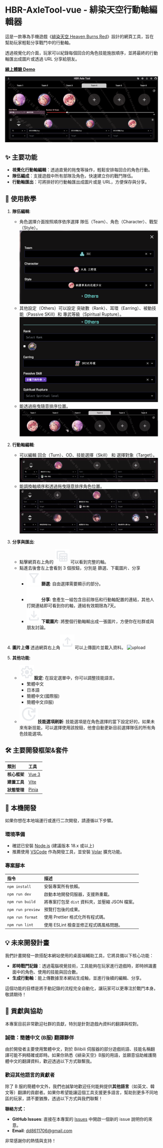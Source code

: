 # HBR-AxleTool-vue - 緋染天空行動軸編輯器

這是一款專為手機遊戲《[緋染天空 Heaven Burns Red](https://heaven-burns-red.com/)》設計的網頁工具，旨在幫助玩家輕鬆分享戰鬥中的行動軸。

透過視覺化的介面，玩家可以紀錄每個回合的角色技能施放順序，並將最終的行動軸匯出成圖片或透過 URL 分享給朋友。

**[線上體驗 Demo](https://hbr-axletool.pages.dev/)**

![專案預覽圖](image/preview.png)

## ✨ 主要功能

*   **視覺化行動軸編輯**：透過直覺的拖曳等操作，輕鬆安排每回合的角色行動。
*   **隊伍編成**：支援遊戲中所有部隊及角色，快速建立你的戰鬥隊伍。
*   **行動軸匯出**：可將排好的行動軸匯出成圖片或是 URL，方便保存與分享。

## 📖 使用教學

1.  **隊伍編輯**:
    *    角色選擇介面按照順序依序選擇 隊伍（Team）、角色（Character）、戰型（Style）。
        ![角色選擇](image/select_char.png)
    *   其他設定（Others）可以設定 突破數（Rank）、耳環（Earring）、被動技能（Passive SKill）和 專武等級（Spiritual Rupture）。
        ![其他](image/select_char_others.png)
    *   能透過拖曳隨意排序位置。
        ![拖曳](image/select_char_drag&drop.gif)

2.  **行動軸編輯**:
    *   可以編輯 回合（Turn）、OD、技能選擇（Skill） 和 選擇對象（Target）。
        ![axle](image/axle.png)
    *   能調換軸順序和透過拖曳隨意排序角色位置。
        ![拖曳](image/axle.gif)

3.  **分享與匯出**:
    *   點擊網頁右上角的 ![axle icon](src/assets/custom-icon/table.svg) 可以看到完整的軸。
    *   點進去後會左上會看到 3 個按鈕，分別是 篩選、下載圖片、分享
        *   ![filter](src/assets/custom-icon/filter-on.svg)**篩選**: 自由選擇需要顯示的部分。
        *   ![share](src/assets/custom-icon/share.svg)**分享**: 會產生一組包含目前隊伍和行動軸配置的連結，其他人打開連結即可看到你的軸，連結有效期限為7天。
        *   ![download](src/assets/custom-icon/download.svg)**下載圖片**: 將整個行動軸輸出成一張圖片，方便你在社群或與朋友討論。

4.  **圖片上傳**
    透過網頁右上角![upload](src/assets/custom-icon/upload.svg)可以上傳圖片並載入資料。
    ![upload](image/upload.gif)

5.  **其他功能**:
    *   ![setting](src/assets/custom-icon/setting.svg)**設定**: 在設定選單中，你可以調整技能語言。
        *   繁體中文
        *   日本語
        *   簡體中文(國際服)
        *   簡體中文(B服)
    * ![refresh skill options](src/assets/custom-icon/update.svg)**技能選項刷新**: 技能選項是在角色選擇的當下設定好的，如果未來有新技能，可以選擇使用該按鈕，他會自動更新目前選擇隊伍的所有角色技能選項。

## 🛠️ 主要開發框架&套件 

| 類別 | 工具 |
| :--- | :--- |
| **核心框架** | [Vue 3](https://vuejs.org/) |
| **建置工具** | [Vite](https://vitejs.dev/) |
| **狀態管理** | [Pinia](https://pinia.vuejs.org/) |

## 🚀 本機開發

如果你想在本地端運行或進行二次開發，請遵循以下步驟。

### **環境準備**

-   確認已安裝 [Node.js](https://nodejs.org/) (建議版本 18.x 或以上)
-   推薦使用 [VSCode](https://code.visualstudio.com/) 作為開發工具，並安裝 [Volar](https://marketplace.visualstudio.com/items?itemName=Vue.volar) 擴充功能。

### **專案腳本**

| 指令 | 描述 |
| :--- | :--- |
| `npm install` | 安裝專案所有依賴。 |
| `npm run dev` | 啟動本地開發伺服器，支援熱重載。 |
| `npm run build` | 將專案打包至 `dist` 資料夾，並壓縮 JSON 檔案。 |
| `npm run preview` | 預覽打包後的成果。 |
| `npm run format` | 使用 Prettier 格式化所有程式碼。 |
| `npm run lint` | 使用 ESLint 檢查並修正程式碼風格問題。 |

## 💡 未來開發計畫

我們計畫開發一款搭配本網站使用的桌面端輔助工具，它將具備以下核心功能：

-   **即時戰鬥記錄**：透過電腦視覺技術，工具能夠在玩家進行遊戲時，即時辨識畫面中的角色、使用的技能與回合數。
-   **生成行動軸**：能上傳數據至本網站生成軸，並進行後續的編輯、分享。

這個功能的目標是將手動記錄的流程完全自動化，讓玩家可以更專注於戰鬥本身。敬請期待！

## 🤝 貢獻與協助

本專案目前非常歡迎社群的貢獻，特別是針對遊戲內資料的翻譯與校對。

### **誠徵：簡體中文 (B服) 翻譯夥伴**

由於開發者主要使用繁體中文，對於 Bilibili 伺服器的部分遊戲術語、技能名稱翻譯可能不夠精確或即時。如果你熟悉《緋染天空》B服的用語，並願意協助維護簡體中文的翻譯資料，歡迎透過以下方式聯繫我。

### **歡迎其他語言的貢獻者**

除了 B 服的簡體中文外，我們也誠摯地歡迎任何能夠提供**其他語言**（如英文、韓文等）翻譯的貢獻者。如果你希望能讓這個工具支援更多語言，幫助到更多不同地區的玩家，請不要猶豫，透過以下方式與我們聯繫！

**聯絡方式：**

-   **GitHub Issues**: 直接在本專案的 [Issues](https://github.com/FuseFairy/HBR-AxleTool-vue/issues) 中開啟一個新的 issue 說明你的來意。
-   **Email**: [dd8611706@gmail.com](mailto:dd8611706@gmail.com)

非常感謝你的熱情與支持！
